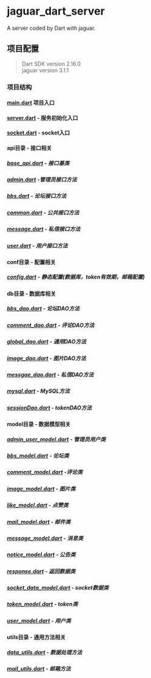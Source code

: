# jaguar_dart_server

A server coded by Dart with jaguar.  

## 项目配置

> Dart SDK version 2.16.0  
> jaguar version 3.1.1

### 项目结构

#### [main.dart](./bin/main.dart) 项目入口

#### [server.dart](./bin/server.dart) - 服务初始化入口

#### [socket.dart](./bin/socket.dart) - socket入口

#### api目录 - 接口相关

##### [base_api.dart](./bin/api/base_api.dart) - 接口基类

##### [admin.dart](./bin/api/admin.dart) -管理员接口方法

##### [bbs.dart](./bin/api/bbs.dart) - 论坛接口方法

##### [common.dart](./bin/api/common.dart) - 公共接口方法

##### [message.dart](./bin/api/message.dart) - 私信接口方法

##### [user.dart](./bin/api/user.dart) - 用户接口方法

#### conf目录 - 配置相关

##### [config.dart](./bin/conf/config.dart) - 静态配置(数据库，token有效期，邮箱配置)

#### db目录 - 数据库相关

##### [bbs_dao.dart](./bin/db/bbs_dao.dart) - 论坛DAO方法

##### [comment_dao.dart](./bin/db/comment_dao.dart) - 评论DAO方法

##### [global_dao.dart](./bin/db/global_dao.dart) - 通用DAO方法

##### [image_dao.dart](./bin/db/image_dao.dart) - 图片DAO方法

##### [messgae_dao.dart](./bin/db/message_dao.dart) - 私信DAO方法

##### [mysql.dart](./bin/db/mysql.dart) - MySQL方法

##### [sessionDao.dart](./bin/db/sessionDao.dart) - tokenDAO方法

#### model目录 - 数据模型相关

##### [admin_user_model.dart](./bin/model/admin_user_model.dart) - 管理员用户类

##### [bbs_model.dart](./bin/model/bbs_model.dart) - 论坛类

##### [comment_model.dart](./bin/model/comment_model.dart) -评论类

##### [image_model.dart](./bin/model/image_model.dart) - 图片类

##### [like_model.dart](./bin/model/like_model.dart) - 点赞类

##### [mail_model.dart](./bin/model/mail_model.dart) - 邮件类

##### [message_model.dart](./bin/model/message_model.dart) - 消息类

##### [notice_model.dart](./bin/model/notice_model.dart) - 公告类

##### [response.dart](./bin/model/response.dart) - 返回数据类

##### [socket_data_model.dart](./bin/model/socket_data_model.dart) - socket数据类

##### [token_model.dart](./bin/model/token_model.dart) - token类

##### [user_model.dart](./bin/model/user_model.dart) - 用户类

#### utils目录 - 通用方法相关

##### [data_utils.dart](./bin/utils/data_utils.dart) - 数据处理方法

##### [mail_utils.dart](./bin/utils/mail_utils.dart) - 邮箱方法
